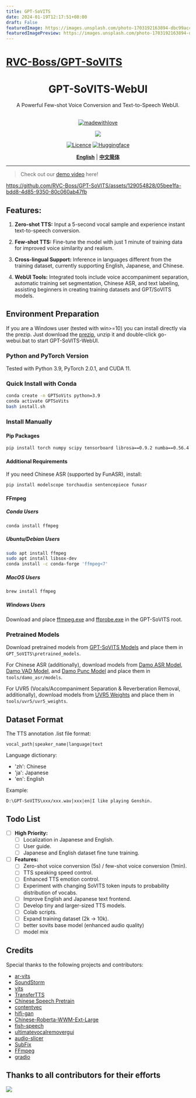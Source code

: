 ```yaml
---
title: GPT-SoVITS
date: 2024-01-19T12:17:51+08:00
draft: False
featuredImage: https://images.unsplash.com/photo-1703192163894-dbc99acc00d5?ixid=M3w0NjAwMjJ8MHwxfHJhbmRvbXx8fHx8fHx8fDE3MDU2Mzc4MDB8&ixlib=rb-4.0.3
featuredImagePreview: https://images.unsplash.com/photo-1703192163894-dbc99acc00d5?ixid=M3w0NjAwMjJ8MHwxfHJhbmRvbXx8fHx8fHx8fDE3MDU2Mzc4MDB8&ixlib=rb-4.0.3
---
```


# [RVC-Boss/GPT-SoVITS](https://github.com/RVC-Boss/GPT-SoVITS)

<div align="center">

<h1>GPT-SoVITS-WebUI</h1>
A Powerful Few-shot Voice Conversion and Text-to-Speech WebUI.<br><br>

[![madewithlove](https://img.shields.io/badge/made_with-%E2%9D%A4-red?style=for-the-badge&labelColor=orange
)](https://github.com/RVC-Boss/GPT-SoVITS)

<img src="https://counter.seku.su/cmoe?name=gptsovits&theme=r34" /><br>

[![Licence](https://img.shields.io/badge/LICENSE-MIT-green.svg?style=for-the-badge)](https://github.com/RVC-Boss/GPT-SoVITS/blob/main/LICENSE)
[![Huggingface](https://img.shields.io/badge/🤗%20-Spaces-yellow.svg?style=for-the-badge)](https://huggingface.co/lj1995/GPT-SoVITS/tree/main)

[**English**](./README.md) | [**中文简体**](./docs/cn/README.md)

</div>

------



> Check out our [demo video](https://www.bilibili.com/video/BV12g4y1m7Uw) here!

https://github.com/RVC-Boss/GPT-SoVITS/assets/129054828/05bee1fa-bdd8-4d85-9350-80c060ab47fb

## Features:
1. **Zero-shot TTS:** Input a 5-second vocal sample and experience instant text-to-speech conversion.

2. **Few-shot TTS:** Fine-tune the model with just 1 minute of training data for improved voice similarity and realism.

3. **Cross-lingual Support:** Inference in languages different from the training dataset, currently supporting English, Japanese, and Chinese.

4. **WebUI Tools:** Integrated tools include voice accompaniment separation, automatic training set segmentation, Chinese ASR, and text labeling, assisting beginners in creating training datasets and GPT/SoVITS models.

## Environment Preparation

If you are a Windows user (tested with win>=10) you can install directly via the prezip. Just download the [prezip](https://huggingface.co/lj1995/GPT-SoVITS-windows-package/resolve/main/GPT-SoVITS-beta.7z?download=true), unzip it and double-click go-webui.bat to start GPT-SoVITS-WebUI.

### Python and PyTorch Version

Tested with Python 3.9, PyTorch 2.0.1, and CUDA 11. 

### Quick Install with Conda

```bash
conda create -n GPTSoVits python=3.9
conda activate GPTSoVits
bash install.sh
```
### Install Manually
#### Pip Packages

```bash
pip install torch numpy scipy tensorboard librosa==0.9.2 numba==0.56.4 pytorch-lightning gradio==3.14.0 ffmpeg-python onnxruntime tqdm cn2an pypinyin pyopenjtalk g2p_en chardet
```

#### Additional Requirements

If you need Chinese ASR (supported by FunASR), install:

```bash
pip install modelscope torchaudio sentencepiece funasr
```

#### FFmpeg

##### Conda Users
```bash
conda install ffmpeg
```

##### Ubuntu/Debian Users

```bash
sudo apt install ffmpeg
sudo apt install libsox-dev
conda install -c conda-forge 'ffmpeg<7'
```

##### MacOS Users

```bash
brew install ffmpeg
```

##### Windows Users

Download and place [ffmpeg.exe](https://huggingface.co/lj1995/VoiceConversionWebUI/blob/main/ffmpeg.exe) and [ffprobe.exe](https://huggingface.co/lj1995/VoiceConversionWebUI/blob/main/ffprobe.exe) in the GPT-SoVITS root.

### Pretrained Models


Download pretrained models from [GPT-SoVITS Models](https://huggingface.co/lj1995/GPT-SoVITS) and place them in `GPT_SoVITS\pretrained_models`.

For Chinese ASR (additionally), download models from [Damo ASR Model](https://modelscope.cn/models/damo/speech_paraformer-large_asr_nat-zh-cn-16k-common-vocab8404-pytorch/files), [Damo VAD Model](https://modelscope.cn/models/damo/speech_fsmn_vad_zh-cn-16k-common-pytorch/files), and [Damo Punc Model](https://modelscope.cn/models/damo/punc_ct-transformer_zh-cn-common-vocab272727-pytorch/files) and place them in `tools/damo_asr/models`.

For UVR5 (Vocals/Accompaniment Separation & Reverberation Removal, additionally), download models from [UVR5 Weights](https://huggingface.co/lj1995/VoiceConversionWebUI/tree/main/uvr5_weights) and place them in `tools/uvr5/uvr5_weights`.


## Dataset Format

The TTS annotation .list file format:

```
vocal_path|speaker_name|language|text
```

Language dictionary:

- 'zh': Chinese
- 'ja': Japanese
- 'en': English

Example:

```
D:\GPT-SoVITS\xxx/xxx.wav|xxx|en|I like playing Genshin.
```
## Todo List

- [ ] **High Priority:**
   - [ ] Localization in Japanese and English.
   - [ ] User guide.
   - [ ] Japanese and English dataset fine tune training.

- [ ] **Features:**
   - [ ] Zero-shot voice conversion (5s) / few-shot voice conversion (1min).
   - [ ] TTS speaking speed control.
   - [ ] Enhanced TTS emotion control.
   - [ ] Experiment with changing SoVITS token inputs to probability distribution of vocabs.
   - [ ] Improve English and Japanese text frontend.
   - [ ] Develop tiny and larger-sized TTS models.
   - [ ] Colab scripts.
   - [ ] Expand training dataset (2k -> 10k).
   - [ ] better sovits base model (enhanced audio quality)
   - [ ] model mix

## Credits

Special thanks to the following projects and contributors:

- [ar-vits](https://github.com/innnky/ar-vits)
- [SoundStorm](https://github.com/yangdongchao/SoundStorm/tree/master/soundstorm/s1/AR)
- [vits](https://github.com/jaywalnut310/vits)
- [TransferTTS](https://github.com/hcy71o/TransferTTS/blob/master/models.py#L556)
- [Chinese Speech Pretrain](https://github.com/TencentGameMate/chinese_speech_pretrain)
- [contentvec](https://github.com/auspicious3000/contentvec/)
- [hifi-gan](https://github.com/jik876/hifi-gan)
- [Chinese-Roberta-WWM-Ext-Large](https://huggingface.co/hfl/chinese-roberta-wwm-ext-large)
- [fish-speech](https://github.com/fishaudio/fish-speech/blob/main/tools/llama/generate.py#L41)
- [ultimatevocalremovergui](https://github.com/Anjok07/ultimatevocalremovergui)
- [audio-slicer](https://github.com/openvpi/audio-slicer)
- [SubFix](https://github.com/cronrpc/SubFix)
- [FFmpeg](https://github.com/FFmpeg/FFmpeg)
- [gradio](https://github.com/gradio-app/gradio)

## Thanks to all contributors for their efforts
<a href="https://github.com/RVC-Boss/GPT-SoVITS/graphs/contributors" target="_blank">
  <img src="https://contrib.rocks/image?repo=RVC-Boss/GPT-SoVITS" />
</a>

